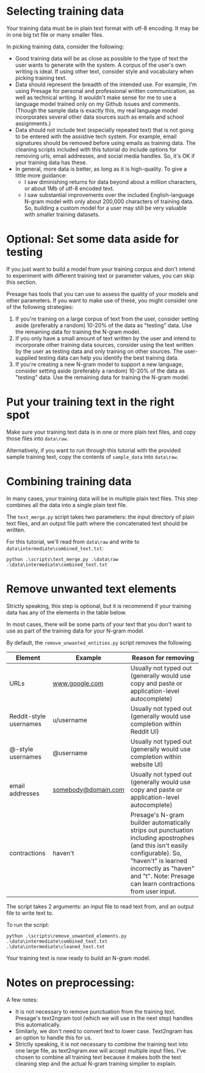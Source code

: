 # Selecting training data

Your training data must be in plain text format with utf-8 encoding.  It may be in one big txt file or many smaller files. 

In picking training data, consider the following: 
* Good training data will be as close as possible to the type of text the user wants to generate with the system. A corpus of the user's own writing is ideal. If using other text, consider style and vocabulary when picking training text.
* Data should represent the breadth of the intended use. For example, I'm using Presage for personal and professional written communication, as well as technical writing. It wouldn't make sense for me to use a language model trained only on my Github issues and comments. (Though the sample data is exactly this, my real language model incorporates several other data sources such as emails and school assignments.)
* Data should not include text (especially repeated text) that is not going to be entered with the assistive tech system. For example, email signatures should be removed before using emails as training data. The cleaning scripts included with this tutorial do include options for removing urls, email addresses, and social media handles. So, it's OK if your training data has these.
* In general, more data is better, as long as it is high-quality.  To give a little more guidance:
  * I saw diminishing returns for data beyond about a million characters, or about 1Mb of utf-8 encoded text. 
  * I saw substantial improvements over the included English-language N-gram model with only about 200,000 characters of training data. So, building a custom model for a user may still be very valuable with smaller training datasets.

# Optional: Set some data aside for testing

If you just want to build a model from your training corpus and don't intend to experiment with different training text or parameter values, you can skip this section.

Presage has tools that you can use to assess the quality of your models and other parameters. If you want to make use of these, you might consider one of the following strategies:

1. If you're training on a large corpus of text from the user, consider setting aside (preferably a random) 10-20% of the data as "testing" data. Use the remaining data for training the N-gram model.
2. If you only have a small amount of text written by the user and intend to incorporate other training data sources, consider using the text written by the user as testing data and only training on other sources. The user-supplied testing data can help you identify the best training data.
3. If you're creating a new N-gram model to support a new language, consider setting aside (preferably a random) 10-20% of the data as "testing" data. Use the remaining data for training the N-gram model.

# Put your training text in the right spot 

Make sure your training text data is in one or more plain text files, and copy those files into `data\raw`.

Alternatively, if you want to run through this tutorial with the provided sample training text, copy the contents of `sample_data` into `data\raw`.

# Combining training data

In many cases, your training data will be in multiple plain text files. This step combines all the data into a single plain text file.

The `text_merge.py` script takes two parameters: the input directory of plain text files, and an output file path where the concatenated text should be written.

For this tutorial, we'll read from `data\raw` and write to `data\intermediate\combined_text.txt`:
```
python .\scripts\text_merge.py .\data\raw .\data\intermediate\combined_text.txt
```

# Remove unwanted text elements
Strictly speaking, this step is optional, but it is recommend if your training data has any of the elements in the table below.

In most cases, there will be some parts of your text that you don't want to use as part of the training data for your N-gram model. 

By default, the `remove_unwanted_entities.py` script removes the following.

| Element | Example | Reason for removing |
| ------- | -------- | ------------------ |
| URLs | www.google.com | Usually not typed out (generally would use copy and paste or application-level autocomplete) |
| Reddit-style usernames | u/username | Usually not typed out (generally would use completion within Reddit UI) |
| @-style usernames | @username | Usually not typed out (generally would use completion within website UI) |
| email addresses | somebody@domain.com | Usually not typed out (generally would use copy and paste or application-level autocomplete) |
| contractions | haven't | Presage's N-gram  builder automatically strips out punctuation including apostrophes (and this isn't easily configurable). So, "haven't" is learned incorrectly as "haven" and "t". Note: Presage can learn contractions from user input. |

The script takes 2 arguments: an input file to read text from, and an output file to write text to.

To run the script:

```
python .\scripts\remove_unwanted_elements.py .\data\intermediate\combined_text.txt .\data\intermediate\cleaned_text.txt
```

Your training text is now ready to build an N-gram model.

# Notes on preprocessing:
A few notes:
- It is not necessary to remove punctuation from the training text. Presage's text2ngram tool (which we will use in the next step) handles this automatically.
- Similarly, we don't need to convert text to lower case. Text2ngram has an option to handle this for us.
- Strictly speaking, it is not necessary to combine the training text into one large file, as text2ngram.exe will accept multiple input files. I've chosen to combine all training text because it makes both the text cleaning step and the actual N-gram training simplier to explain.
